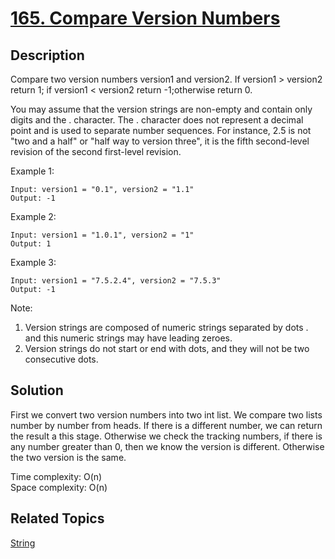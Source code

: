 # [165. Compare Version Numbers](https://leetcode.com/problems/compare-version-numbers)

## Description

Compare two version numbers version1 and version2.
If version1 > version2 return 1; if version1 < version2 return -1;otherwise return 0.

You may assume that the version strings are non-empty and contain only digits and the . character.
The . character does not represent a decimal point and is used to separate number sequences.
For instance, 2.5 is not "two and a half" or "half way to version three", it is the fifth second-level revision of the second first-level revision.

Example 1:

```
Input: version1 = "0.1", version2 = "1.1"
Output: -1
```

Example 2:

```
Input: version1 = "1.0.1", version2 = "1"
Output: 1
```

Example 3:

```
Input: version1 = "7.5.2.4", version2 = "7.5.3"
Output: -1
```

Note:

1. Version strings are composed of numeric strings separated by dots . and this numeric strings may have leading zeroes.
2. Version strings do not start or end with dots, and they will not be two consecutive dots.

## Solution

First we convert two version numbers into two int list. We compare two lists number by number from heads. If there is a different number, we can return the result a this stage. Otherwise we check the tracking numbers, if there is any number greater than 0, then we know the version is different. Otherwise the two version is the same.

Time complexity: O(n)<br>
Space complexity: O(n)


## Related Topics

[String](https://leetcode.com/tag/string/) 
